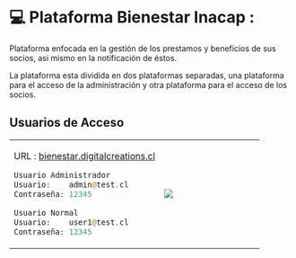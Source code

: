 
# 💻 Plataforma Bienestar Inacap :

<p>Plataforma enfocada en la gestión de los prestamos y beneficios de sus socios, asi mismo en la notificación de éstos.</p>

<p>La plataforma esta dividida en dos plataformas separadas, una plataforma para el acceso de la administración y otra plataforma para el acceso de los socios.</p>

## Usuarios de Acceso

<table width="100%" >
<tr>
<td width="60%">

URL : <a href="https://bienestar.digitalcreations.cl/">bienestar.digitalcreations.cl</a>

```php
Usuario Administrador
Usuario:    admin@test.cl
Contraseña: 12345

Usuario Normal
Usuario:    user1@test.cl
Contraseña: 12345
```
</td>
<td>

<img src='https://tenshi98.github.io/portafolio/assets/project/img_27.jpg' />

</td>
</tr>
</table>
